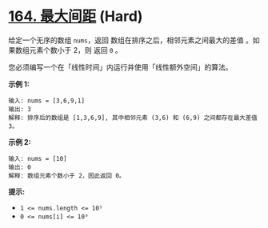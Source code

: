 # [164. 最大间距][link] (Hard)

[link]: https://leetcode.cn/problems/maximum-gap/

给定一个无序的数组 `nums`，返回 数组在排序之后，相邻元素之间最大的差值 。如果数组元素个数小于 2，则
返回 `0` 。

您必须编写一个在「线性时间」内运行并使用「线性额外空间」的算法。

**示例 1:**

```
输入: nums = [3,6,9,1]
输出: 3
解释: 排序后的数组是 [1,3,6,9], 其中相邻元素 (3,6) 和 (6,9) 之间都存在最大差值 3。
```

**示例 2:**

```
输入: nums = [10]
输出: 0
解释: 数组元素个数小于 2，因此返回 0。
```

**提示:**

- `1 <= nums.length <= 10⁵`
- `0 <= nums[i] <= 10⁹`

